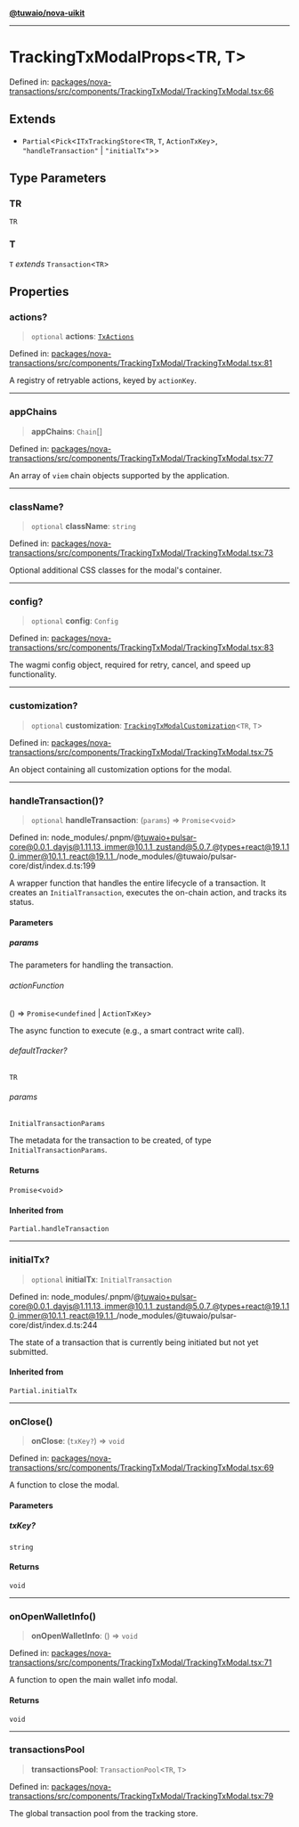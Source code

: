 [**@tuwaio/nova-uikit**](../../../README.md)

***

# TrackingTxModalProps\<TR, T\>

Defined in: [packages/nova-transactions/src/components/TrackingTxModal/TrackingTxModal.tsx:66](https://github.com/TuwaIO/nova-uikit/blob/6dc34b098cacf0ae15cd1e41a47f4525a2a78768/packages/nova-transactions/src/components/TrackingTxModal/TrackingTxModal.tsx#L66)

## Extends

- `Partial`\<`Pick`\<`ITxTrackingStore`\<`TR`, `T`, `ActionTxKey`\>, `"handleTransaction"` \| `"initialTx"`\>\>

## Type Parameters

### TR

`TR`

### T

`T` *extends* `Transaction`\<`TR`\>

## Properties

### actions?

> `optional` **actions**: [`TxActions`](../type-aliases/TxActions.md)

Defined in: [packages/nova-transactions/src/components/TrackingTxModal/TrackingTxModal.tsx:81](https://github.com/TuwaIO/nova-uikit/blob/6dc34b098cacf0ae15cd1e41a47f4525a2a78768/packages/nova-transactions/src/components/TrackingTxModal/TrackingTxModal.tsx#L81)

A registry of retryable actions, keyed by `actionKey`.

***

### appChains

> **appChains**: `Chain`[]

Defined in: [packages/nova-transactions/src/components/TrackingTxModal/TrackingTxModal.tsx:77](https://github.com/TuwaIO/nova-uikit/blob/6dc34b098cacf0ae15cd1e41a47f4525a2a78768/packages/nova-transactions/src/components/TrackingTxModal/TrackingTxModal.tsx#L77)

An array of `viem` chain objects supported by the application.

***

### className?

> `optional` **className**: `string`

Defined in: [packages/nova-transactions/src/components/TrackingTxModal/TrackingTxModal.tsx:73](https://github.com/TuwaIO/nova-uikit/blob/6dc34b098cacf0ae15cd1e41a47f4525a2a78768/packages/nova-transactions/src/components/TrackingTxModal/TrackingTxModal.tsx#L73)

Optional additional CSS classes for the modal's container.

***

### config?

> `optional` **config**: `Config`

Defined in: [packages/nova-transactions/src/components/TrackingTxModal/TrackingTxModal.tsx:83](https://github.com/TuwaIO/nova-uikit/blob/6dc34b098cacf0ae15cd1e41a47f4525a2a78768/packages/nova-transactions/src/components/TrackingTxModal/TrackingTxModal.tsx#L83)

The wagmi config object, required for retry, cancel, and speed up functionality.

***

### customization?

> `optional` **customization**: [`TrackingTxModalCustomization`](../type-aliases/TrackingTxModalCustomization.md)\<`TR`, `T`\>

Defined in: [packages/nova-transactions/src/components/TrackingTxModal/TrackingTxModal.tsx:75](https://github.com/TuwaIO/nova-uikit/blob/6dc34b098cacf0ae15cd1e41a47f4525a2a78768/packages/nova-transactions/src/components/TrackingTxModal/TrackingTxModal.tsx#L75)

An object containing all customization options for the modal.

***

### handleTransaction()?

> `optional` **handleTransaction**: (`params`) => `Promise`\<`void`\>

Defined in: node\_modules/.pnpm/@tuwaio+pulsar-core@0.0.1\_dayjs@1.11.13\_immer@10.1.1\_zustand@5.0.7\_@types+react@19.1.10\_immer@10.1.1\_react@19.1.1\_/node\_modules/@tuwaio/pulsar-core/dist/index.d.ts:199

A wrapper function that handles the entire lifecycle of a transaction.
It creates an `InitialTransaction`, executes the on-chain action, and tracks its status.

#### Parameters

##### params

The parameters for handling the transaction.

###### actionFunction

() => `Promise`\<`undefined` \| `ActionTxKey`\>

The async function to execute (e.g., a smart contract write call).

###### defaultTracker?

`TR`

###### params

`InitialTransactionParams`

The metadata for the transaction to be created, of type `InitialTransactionParams`.

#### Returns

`Promise`\<`void`\>

#### Inherited from

`Partial.handleTransaction`

***

### initialTx?

> `optional` **initialTx**: `InitialTransaction`

Defined in: node\_modules/.pnpm/@tuwaio+pulsar-core@0.0.1\_dayjs@1.11.13\_immer@10.1.1\_zustand@5.0.7\_@types+react@19.1.10\_immer@10.1.1\_react@19.1.1\_/node\_modules/@tuwaio/pulsar-core/dist/index.d.ts:244

The state of a transaction that is currently being initiated but not yet submitted.

#### Inherited from

`Partial.initialTx`

***

### onClose()

> **onClose**: (`txKey?`) => `void`

Defined in: [packages/nova-transactions/src/components/TrackingTxModal/TrackingTxModal.tsx:69](https://github.com/TuwaIO/nova-uikit/blob/6dc34b098cacf0ae15cd1e41a47f4525a2a78768/packages/nova-transactions/src/components/TrackingTxModal/TrackingTxModal.tsx#L69)

A function to close the modal.

#### Parameters

##### txKey?

`string`

#### Returns

`void`

***

### onOpenWalletInfo()

> **onOpenWalletInfo**: () => `void`

Defined in: [packages/nova-transactions/src/components/TrackingTxModal/TrackingTxModal.tsx:71](https://github.com/TuwaIO/nova-uikit/blob/6dc34b098cacf0ae15cd1e41a47f4525a2a78768/packages/nova-transactions/src/components/TrackingTxModal/TrackingTxModal.tsx#L71)

A function to open the main wallet info modal.

#### Returns

`void`

***

### transactionsPool

> **transactionsPool**: `TransactionPool`\<`TR`, `T`\>

Defined in: [packages/nova-transactions/src/components/TrackingTxModal/TrackingTxModal.tsx:79](https://github.com/TuwaIO/nova-uikit/blob/6dc34b098cacf0ae15cd1e41a47f4525a2a78768/packages/nova-transactions/src/components/TrackingTxModal/TrackingTxModal.tsx#L79)

The global transaction pool from the tracking store.
